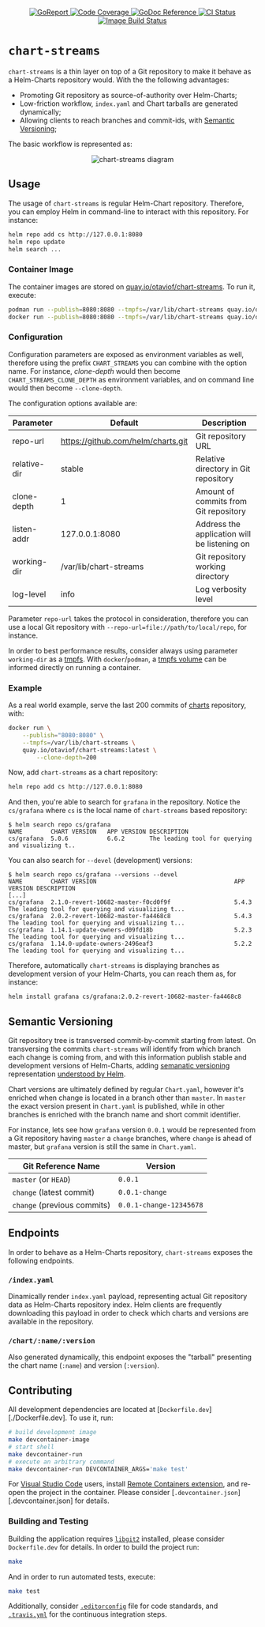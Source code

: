 <p align="center">
    <a alt="GoReport" href="https://goreportcard.com/report/github.com/otaviof/chart-streams">
        <img alt="GoReport" src="https://goreportcard.com/badge/github.com/otaviof/chart-streams">
    </a>
    <a alt="Code Coverage" href="https://codecov.io/gh/otaviof/chart-streams">
        <img alt="Code Coverage" src="https://codecov.io/gh/otaviof/chart-streams/branch/master/graph/badge.svg">
    </a>
    <a alt="GoDoc" href="https://godoc.org/github.com/otaviof/chart-streams/pkg/chartstreams">
        <img alt="GoDoc Reference" src="https://godoc.org/github.com/otaviof/chart-streams/pkg/chartstreams?status.svg">
    </a>
    <a alt="CI Status" href="https://travis-ci.com/otaviof/chart-streams">
        <img alt="CI Status" src="https://travis-ci.com/otaviof/chart-streams.svg?branch=master">
    </a>
    <a alt="Image Build Status" href="https://quay.io/repository/otaviof/chart-streams">
        <img alt="Image Build Status" src="https://quay.io/repository/otaviof/chart-streams/status">
    </a>
</p>

# `chart-streams`

`chart-streams` is a thin layer on top of a Git repository to make it behave as a Helm-Charts
repository would. With the the following advantages:

- Promoting Git repository as source-of-authority over Helm-Charts;
- Low-friction workflow, `index.yaml` and Chart tarballs are generated dynamically;
- Allowing clients to reach branches and commit-ids, with [Semantic Versioning][helmsemver];

The basic workflow is represented as:

<p align="center">
    <img alt="chart-streams diagram" src="./assets/diagrams/cs-diagram-1.png">
</p>

## Usage

The usage of `chart-streams` is regular Helm-Chart repository. Therefore, you can employ Helm in
command-line to interact with this repository. For instance:

```sh
helm repo add cs http://127.0.0.1:8080
helm repo update
helm search ...
```

### Container Image

The container images are stored on [quay.io/otaviof/chart-streams][quayioimage]. To run it, execute:

```sh
podman run --publish=8080:8080 --tmpfs=/var/lib/chart-streams quay.io/otaviof/chart-streams:latest
docker run --publish=8080:8080 --tmpfs=/var/lib/chart-streams quay.io/otaviof/chart-streams:latest
```

### Configuration

Configuration parameters are exposed as environment variables as well, therefore using the prefix
`CHART_STREAMS` you can combine with the option name. For instance, *clone-depth* would then
become `CHART_STREAMS_CLONE_DEPTH` as environment variables, and on command line would then become
`--clone-depth`.

The configuration options available are:

| Parameter    | Default                            | Description                                  |
|--------------|------------------------------------|----------------------------------------------|
| repo-url     | https://github.com/helm/charts.git | Git repository URL                           |
| relative-dir | stable                             | Relative directory in Git repository         |
| clone-depth  | 1                                  | Amount of commits from Git repository        |
| listen-addr  | 127.0.0.1:8080                     | Address the application will be listening on |
| working-dir  | /var/lib/chart-streams             | Git repository working directory             |
| log-level    | info                               | Log verbosity level                          |

Parameter `repo-url` takes the protocol in consideration, therefore you can use a local Git
repository with `--repo-url=file://path/to/local/repo`, for instance.

In order to best performance results, consider always using parameter `working-dir` as a
[tmpfs][tmpfs]. With `docker`/`podman`, a [tmpfs volume][dockertmpfs] can be informed directly on
running a container.

### Example

As a real world example, serve the last 200 commits of [charts][helmstablecharts] repository, with:

```sh
docker run \
    --publish="8080:8080" \
    --tmpfs=/var/lib/chart-streams \
    quay.io/otaviof/chart-streams:latest \
        --clone-depth=200
```

Now, add `chart-streams` as a chart repository:

```sh
helm repo add cs http://127.0.0.1:8080
```

And then, you're able to search for `grafana` in the repository. Notice the `cs/grafana` where
`cs` is the local name of `chart-streams` based repository:

```
$ helm search repo cs/grafana
NAME      	CHART VERSION	APP VERSION	DESCRIPTION
cs/grafana	5.0.6        	6.6.2      	The leading tool for querying and visualizing t..
```

You can also search for `--devel` (development) versions:

```
$ helm search repo cs/grafana --versions --devel
NAME      	CHART VERSION                                     	APP VERSION	DESCRIPTION
[...]
cs/grafana	2.1.0-revert-10682-master-f0cd0f9f                	5.4.3      	The leading tool for querying and visualizing t...
cs/grafana	2.0.2-revert-10682-master-fa4468c8                	5.4.3      	The leading tool for querying and visualizing t...
cs/grafana	1.14.1-update-owners-d09fd18b                     	5.2.3      	The leading tool for querying and visualizing t...
cs/grafana	1.14.0-update-owners-2496eaf3                     	5.2.2      	The leading tool for querying and visualizing t...
```

Therefore, automatically `chart-streams` is displaying branches as development version of your
Helm-Charts, you can reach them as, for instance:

```sh
helm install grafana cs/grafana:2.0.2-revert-10682-master-fa4468c8
```

## Semantic Versioning

Git repository tree is transversed commit-by-commit starting from latest. On transversing the
commits `chart-streams` will identify from which branch each change is coming from, and with this
information publish stable and development versions of Helm-Charts, adding
[semanatic versioning][semver] representation [understood by Helm][helmsemver].

Chart versions are ultimately defined by regular `Chart.yaml`, however it's enriched when change is
located in a branch other than `master`. In `master` the exact version present in `Chart.yaml` is
published, while in other branches is enriched with the branch name and short commit identifier.

For instance, lets see how `grafana` version `0.0.1` would be represented from a Git repository
having `master` a `change` branches, where `change` is ahead of master, but `grafana` version is
still the same in `Chart.yaml`.

| Git Reference Name          | Version                 |
|-----------------------------|-------------------------|
| `master` (or `HEAD`)        | `0.0.1`                 |
| `change` (latest commit)    | `0.0.1-change`          |
| `change` (previous commits) | `0.0.1-change-12345678` |

## Endpoints

In order to behave as a Helm-Charts repository, `chart-streams` exposes the following endpoints.

### `/index.yaml`

Dinamically render `index.yaml` payload, representing actual Git repository data as Helm-Charts
repository index. Helm clients are frequently downloading this payload in order to check which charts
and versions are available in the repository.

### `/chart/:name/:version`

Also generated dynamically, this endpoint exposes the "tarball" presenting the chart name (`:name`)
and version (`:version`).

## Contributing

All development dependencies are located at [`Dockerfile.dev`][./Dockerfile.dev]. To use it, run:

```sh
# build development image
make devcontainer-image
# start shell
make devcontainer-run
# execute an arbitrary command
make devcontainer-run DEVCONTAINER_ARGS='make test'
```

For [Visual Studio Code][vscode] users, install [Remote Containers extension][vscodecontainers],
and re-open the project in the container. Please consider [`.devcontainer.json`][.devcontainer.json]
for details.

### Building and Testing

Building the application requires [`libgit2`][libgit2] installed, please consider `Dockerfile.dev`
for details. In order to build the project run:

```sh
make
```

And in order to run automated tests, execute:

```sh
make test
```

Additionally, consider [`.editorconfig`](./.editorconfig) file for code standards, and
[`.travis.yml`](./.travis.yml) for the continuous integration steps.

[dockertmpfs]: https://docs.docker.com/storage/tmpfs
[gnumake]: https://www.gnu.org/software/make
[golang]: https://golang.org
[helmsemver]: https://helm.sh/docs/topics/chart_best_practices/conventions
[helmstablecharts]: https://github.com/helm/charts.git
[libgit2]: https://libgit2.org
[quayioimage]: https://quay.io/repository/otaviof/chart-streams
[semver]: https://semver.org
[tmpfs]: https://en.wikipedia.org/wiki/Tmpfs
[vscode]: https://code.visualstudio.com/
[vscodecontainers]: https://marketplace.visualstudio.com/items?itemName=ms-vscode-remote.remote-containers
